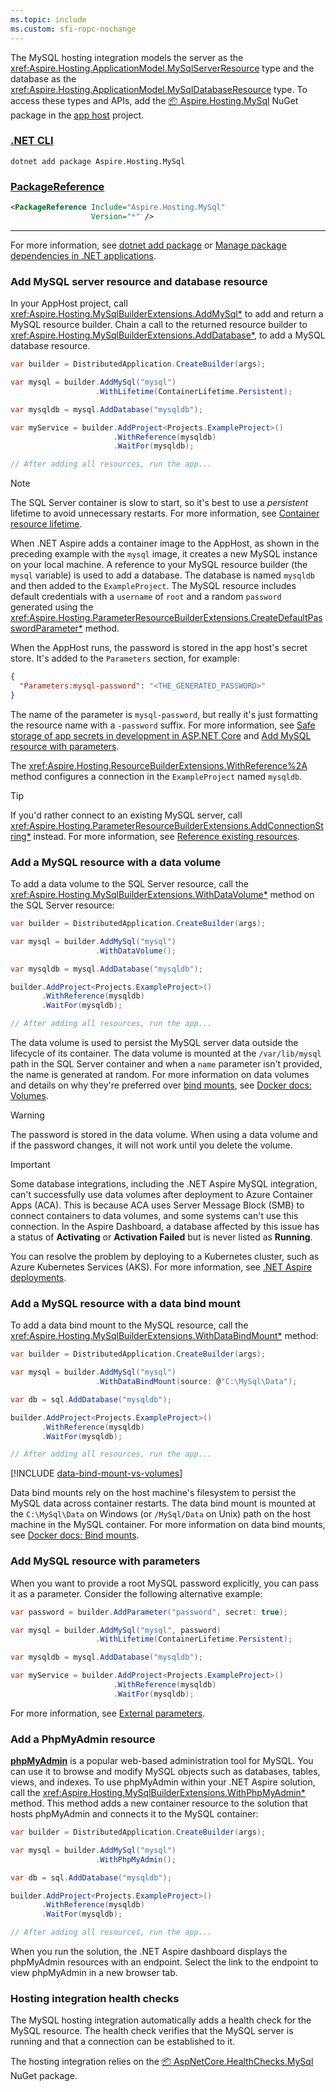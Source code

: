 ```yaml
---
ms.topic: include
ms.custom: sfi-ropc-nochange
---
```


The MySQL hosting integration models the server as the <xref:Aspire.Hosting.ApplicationModel.MySqlServerResource> type and the database as the <xref:Aspire.Hosting.ApplicationModel.MySqlDatabaseResource> type. To access these types and APIs, add the [📦 Aspire.Hosting.MySql](https://www.nuget.org/packages/Aspire.Hosting.MySql) NuGet package in the [app host](xref:dotnet/aspire/app-host) project.

### [.NET CLI](#tab/dotnet-cli)

```dotnetcli
dotnet add package Aspire.Hosting.MySql
```

### [PackageReference](#tab/package-reference)

```xml
<PackageReference Include="Aspire.Hosting.MySql"
                  Version="*" />
```

---

For more information, see [dotnet add package](/dotnet/core/tools/dotnet-add-package) or [Manage package dependencies in .NET applications](/dotnet/core/tools/dependencies).

### Add MySQL server resource and database resource

In your AppHost project, call <xref:Aspire.Hosting.MySqlBuilderExtensions.AddMySql*> to add and return a MySQL resource builder. Chain a call to the returned resource builder to <xref:Aspire.Hosting.MySqlBuilderExtensions.AddDatabase*>, to add a MySQL database resource.

```csharp
var builder = DistributedApplication.CreateBuilder(args);

var mysql = builder.AddMySql("mysql")
                   .WithLifetime(ContainerLifetime.Persistent);

var mysqldb = mysql.AddDatabase("mysqldb");

var myService = builder.AddProject<Projects.ExampleProject>()
                       .WithReference(mysqldb)
                       .WaitFor(mysqldb);

// After adding all resources, run the app...
```

> [!NOTE]
> The SQL Server container is slow to start, so it's best to use a _persistent_ lifetime to avoid unnecessary restarts. For more information, see [Container resource lifetime](../../fundamentals/orchestrate-resources.md#container-resource-lifetime).

When .NET Aspire adds a container image to the AppHost, as shown in the preceding example with the `mysql` image, it creates a new MySQL instance on your local machine. A reference to your MySQL resource builder (the `mysql` variable) is used to add a database. The database is named `mysqldb` and then added to the `ExampleProject`. The MySQL resource includes default credentials with a `username` of `root` and a random `password` generated using the <xref:Aspire.Hosting.ParameterResourceBuilderExtensions.CreateDefaultPasswordParameter*> method.

When the AppHost runs, the password is stored in the app host's secret store. It's added to the `Parameters` section, for example:

```json
{
  "Parameters:mysql-password": "<THE_GENERATED_PASSWORD>"
}
```

The name of the parameter is `mysql-password`, but really it's just formatting the resource name with a `-password` suffix. For more information, see [Safe storage of app secrets in development in ASP.NET Core](/aspnet/core/security/app-secrets) and [Add MySQL resource with parameters](#add-mysql-resource-with-parameters).

The <xref:Aspire.Hosting.ResourceBuilderExtensions.WithReference%2A> method configures a connection in the `ExampleProject` named `mysqldb`.

> [!TIP]
> If you'd rather connect to an existing MySQL server, call <xref:Aspire.Hosting.ParameterResourceBuilderExtensions.AddConnectionString*> instead. For more information, see [Reference existing resources](../../fundamentals/app-host-overview.md#reference-existing-resources).

### Add a MySQL resource with a data volume

To add a data volume to the SQL Server resource, call the <xref:Aspire.Hosting.MySqlBuilderExtensions.WithDataVolume*> method on the SQL Server resource:

```csharp
var builder = DistributedApplication.CreateBuilder(args);

var mysql = builder.AddMySql("mysql")
                   .WithDataVolume();

var mysqldb = mysql.AddDatabase("mysqldb");

builder.AddProject<Projects.ExampleProject>()
       .WithReference(mysqldb)
       .WaitFor(mysqldb);

// After adding all resources, run the app...
```

The data volume is used to persist the MySQL server data outside the lifecycle of its container. The data volume is mounted at the `/var/lib/mysql` path in the SQL Server container and when a `name` parameter isn't provided, the name is generated at random. For more information on data volumes and details on why they're preferred over [bind mounts](#add-a-mysql-resource-with-a-data-bind-mount), see [Docker docs: Volumes](https://docs.docker.com/engine/storage/volumes).

> [!WARNING]
> The password is stored in the data volume. When using a data volume and if the password changes, it will not work until you delete the volume.

> [!IMPORTANT]
> Some database integrations, including the .NET Aspire MySQL integration, can't successfully use data volumes after deployment to Azure Container Apps (ACA). This is because ACA uses Server Message Block (SMB) to connect containers to data volumes, and some systems can't use this connection. In the Aspire Dashboard, a database affected by this issue has a status of **Activating** or **Activation Failed** but is never listed as **Running**.
>
> You can resolve the problem by deploying to a Kubernetes cluster, such as Azure Kubernetes Services (AKS). For more information, see [.NET Aspire deployments](../../deployment/overview.md).

### Add a MySQL resource with a data bind mount

To add a data bind mount to the MySQL resource, call the <xref:Aspire.Hosting.MySqlBuilderExtensions.WithDataBindMount*> method:

```csharp
var builder = DistributedApplication.CreateBuilder(args);

var mysql = builder.AddMySql("mysql")
                   .WithDataBindMount(source: @"C:\MySql\Data");

var db = sql.AddDatabase("mysqldb");

builder.AddProject<Projects.ExampleProject>()
       .WithReference(mysqldb)
       .WaitFor(mysqldb);

// After adding all resources, run the app...
```

[!INCLUDE [data-bind-mount-vs-volumes](../../includes/data-bind-mount-vs-volumes.md)]

Data bind mounts rely on the host machine's filesystem to persist the MySQL data across container restarts. The data bind mount is mounted at the `C:\MySql\Data` on Windows (or `/MySql/Data` on Unix) path on the host machine in the MySQL container. For more information on data bind mounts, see [Docker docs: Bind mounts](https://docs.docker.com/engine/storage/bind-mounts).

### Add MySQL resource with parameters

When you want to provide a root MySQL password explicitly, you can pass it as a parameter. Consider the following alternative example:

```csharp
var password = builder.AddParameter("password", secret: true);

var mysql = builder.AddMySql("mysql", password)
                   .WithLifetime(ContainerLifetime.Persistent);

var mysqldb = mysql.AddDatabase("mysqldb");

var myService = builder.AddProject<Projects.ExampleProject>()
                       .WithReference(mysqldb)
                       .WaitFor(mysqldb);
```

For more information, see [External parameters](../../fundamentals/external-parameters.md).

### Add a PhpMyAdmin resource

[**phpMyAdmin**](https://www.phpmyadmin.net/) is a popular web-based administration tool for MySQL. You can use it to browse and modify MySQL objects such as databases, tables, views, and indexes. To use phpMyAdmin within your .NET Aspire solution, call the <xref:Aspire.Hosting.MySqlBuilderExtensions.WithPhpMyAdmin*> method. This method adds a new container resource to the solution that hosts phpMyAdmin and connects it to the MySQL container:

```csharp
var builder = DistributedApplication.CreateBuilder(args);

var mysql = builder.AddMySql("mysql")
                   .WithPhpMyAdmin();

var db = sql.AddDatabase("mysqldb");

builder.AddProject<Projects.ExampleProject>()
       .WithReference(mysqldb)
       .WaitFor(mysqldb);

// After adding all resources, run the app...

```

When you run the solution, the .NET Aspire dashboard displays the phpMyAdmin resources with an endpoint. Select the link to the endpoint to view phpMyAdmin in a new browser tab.

### Hosting integration health checks

The MySQL hosting integration automatically adds a health check for the MySQL resource. The health check verifies that the MySQL server is running and that a connection can be established to it.

The hosting integration relies on the [📦 AspNetCore.HealthChecks.MySql](https://www.nuget.org/packages/AspNetCore.HealthChecks.MySql) NuGet package.
